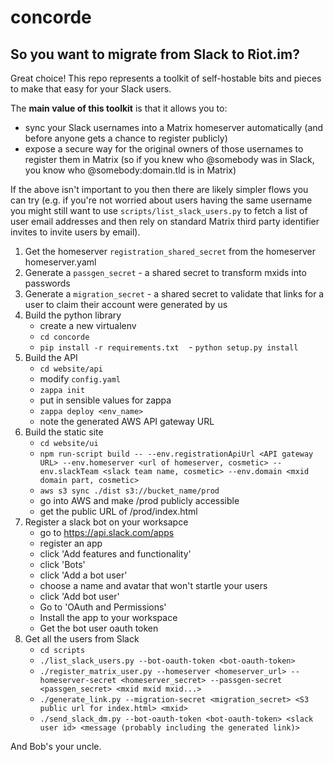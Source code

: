 # concorde

## So you want to migrate from Slack to Riot.im?

Great choice! This repo represents a toolkit of self-hostable bits and pieces to make that
easy for your Slack users.

The **main value of this toolkit** is that it allows you to:

- sync your Slack usernames into a Matrix homeserver automatically (and before anyone gets a chance to register publicly)
- expose a secure way for the original owners of those usernames to register them in Matrix (so if you knew who @somebody was in Slack, you know who @somebody:domain.tld is in Matrix)

If the above isn't important to you then there are likely simpler flows you can try (e.g.
if you're not worried about users having the same username you might still want to use
`scripts/list_slack_users.py` to fetch a list of user email addresses and then
rely on standard Matrix third party identifier invites to invite users by email).

1. Get the homeserver `registration_shared_secret` from the homeserver homeserver.yaml
1. Generate a `passgen_secret` - a shared secret to transform mxids into passwords
1. Generate a `migration_secret` - a shared secret to validate that links for a user to claim their account were generated by us
1. Build the python library
    - create a new virtualenv
    - `cd concorde`
    - `pip install -r requirements.txt`
    - `python setup.py install`
1. Build the API
    - `cd website/api`
    - modify `config.yaml`
    - `zappa init`
    - put in sensible values for zappa
    - `zappa deploy <env_name>`
    - note the generated AWS API gateway URL
1. Build the static site
    - `cd website/ui`
    - `npm run-script build -- --env.registrationApiUrl <API gateway URL> --env.homeserver <url of homeserver, cosmetic> --env.slackTeam <slack team name, cosmetic> --env.domain <mxid domain part, cosmetic>`
    - `aws s3 sync ./dist s3://bucket_name/prod`
    - go into AWS and make /prod publicly accessible
    - get the public URL of /prod/index.html
1. Register a slack bot on your worksapce
    - go to https://api.slack.com/apps
    - register an app
    - click 'Add features and functionality'
    - click 'Bots'
    - click 'Add a bot user'
    - choose a name and avatar that won't startle your users
    - click 'Add bot user'
    - Go to 'OAuth and Permissions'
    - Install the app to your workspace
    - Get the bot user oauth token
1. Get all the users from Slack
    - `cd scripts`
    - `./list_slack_users.py --bot-oauth-token <bot-oauth-token>`
    - `./register_matrix_user.py --homeserver <homeserver_url> --homeserver-secret <homeserver_secret> --passgen-secret <passgen_secret> <mxid mxid mxid...>`
    - `./generate_link.py --migration-secret <migration_secret> <S3 public url for index.html> <mxid>`
    - `./send_slack_dm.py --bot-oauth-token <bot-oauth-token> <slack user id> <message (probably including the generated link)>`

And Bob's your uncle.
